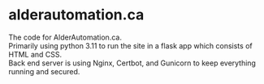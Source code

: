 # alderautomation.ca

The code for AlderAutomation.ca.  
Primarily using python 3.11 to run the site in a flask app which consists of HTML and CSS.  
Back end server is using Nginx, Certbot, and Gunicorn to keep everything running and secured.  

